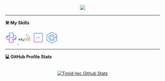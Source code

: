 <p align="center">
  <a href="https://github.com/DenverCoder1/readme-typing-svg"><img src="https://readme-typing-svg.herokuapp.com?size=21&color=F7E7E5&background=F8000000&lines=Computer+Technician+Student;2022+Highschool+Graduate;Always+wanting+to+learn+new+things&center=true&width=500&height=50"></a>
   </p>
   
****

 <p align="center"> <summary><b>🛠️ My Skills</b></summary>
  </p>
  
<p align="left"> <a href="https://www.python.org" target="_blank"> <img src="media/icons8-python.svg" alt="python" width="40" height="40"/> </a> <img src="media/icons8-mysql-logo.svg" alt="mysql" width="40" height="40"/> </a> <img src="media/icons8-sql-96.svg" alt="mysql" width="40" height="40"/> </a> <img src="media/icons8-c++.svg" alt="c++" width="40" height="40"/> </p>


****
  <summary><b>💻 GitHub Profile Stats</b></summary>
  <br/>
  <p align="center">
    <a href="https://github.com/Timid-tec/github-readme-stats"><img alt="Timid-tec Github Stats" src="https://github-readme-stats.vercel.app/api?username=Timid-tec&show_icons=true&count_private=true&theme=dark" height="192px"/></a>
<br/>

  
  

